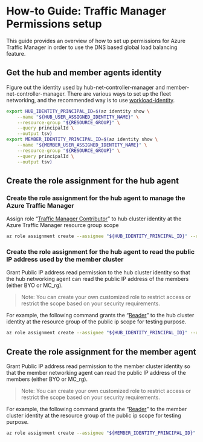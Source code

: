 # How-to Guide: Traffic Manager Permissions setup

This guide provides an overview of how to set up permissions for Azure Traffic Manager in order to use the DNS based global
load balancing feature.

## Get the hub and member agents identity

Figure out the identity used by hub-net-controller-manager and member-net-controller-manager.
There are various ways to set up the fleet networking, and the recommended way is to use [workload-identity](https://learn.microsoft.com/en-us/azure/aks/workload-identity-deploy-cluster).

```bash
export HUB_IDENTITY_PRINCIPAL_ID=$(az identity show \
    --name "${HUB_USER_ASSIGNED_IDENTITY_NAME}" \
    --resource-group "${RESOURCE_GROUP}" \
    --query principalId \
    --output tsv)
export MEMBER_IDENTITY_PRINCIPAL_ID=$(az identity show \
    --name "${MEMBER_USER_ASSIGNED_IDENTITY_NAME}" \
    --resource-group "${RESOURCE_GROUP}" \
    --query principalId \
    --output tsv)
```

## Create the role assignment for the hub agent

### Create the role assignment for the hub agent to manage the Azure Traffic Manager
Assign role “[Traffic Manager Contributor](https://learn.microsoft.com/en-us/azure/role-based-access-control/built-in-roles/networking#traffic-manager-contributor)” to hub cluster identity at the Azure Traffic Manager resource group scope
```bash
az role assignment create --assignee "${HUB_IDENTITY_PRINCIPAL_ID}" --role "a4b10055-b0c7-44c2-b00f-c7b5b3550cf7" --scope "/subscriptions/mySubscriptions/resourceGroups/MyAzureTrafficManagerResourceGroup"
```

### Create the role assignment for the hub agent to read the public IP address used by the member cluster

Grant Public IP address read permission to the hub cluster identity so that the hub networking agent can read the public IP address of the members (either BYO or MC_rg). 

> Note: You can create your own customized role to restrict access or restrict the scope based on your security requirements.

For example, the following command grants the “[Reader](https://learn.microsoft.com/en-us/azure/role-based-access-control/built-in-roles/general#reader)” to the hub cluster identity at the resource group of the public ip scope for testing purpose.

```bash
az role assignment create --assignee "${HUB_IDENTITY_PRINCIPAL_ID}" --role "acdd72a7-3385-48ef-bd42-f606fba81ae7" --scope "/subscriptions/mySubscriptions/resourceGroups/MyPIPResourceGroup"
```

## Create the role assignment for the member agent
Grant Public IP address read permission to the member cluster identity so that the member networking agent can read the public IP address of the members (either BYO or MC_rg).

> Note: You can create your own customized role to restrict access or restrict the scope based on your security requirements.

For example, the following command grants the “[Reader](https://learn.microsoft.com/en-us/azure/role-based-access-control/built-in-roles/general#reader)” to the member cluster identity at the resource group of the public ip scope for testing purpose.

```bash
az role assignment create --assignee "${MEMBER_IDENTITY_PRINCIPAL_ID}" --role "acdd72a7-3385-48ef-bd42-f606fba81ae7" --scope "/subscriptions/mySubscriptions/resourceGroups/MyPIPResourceGroup"
```
